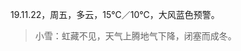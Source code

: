 <link href="../../css/style.css" rel="stylesheet" type="text/css" />

<span class="fzzy">19.11.22，周五，多云，15℃／10℃，大风蓝色预警。

> 小雪：虹藏不见，天气上腾地气下降，闭塞而成冬。

<div class="p">


